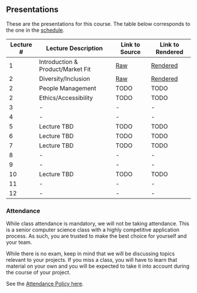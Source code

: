 Presentations
---

These are the presentations for this course. The table below corresponds to the one in the [schedule](../schedule.md).

| Lecture # | Lecture Description | Link to Source | Link to Rendered |
| -- | -- | -- | -- |
| 1 | Introduction & Product/Market Fit | [Raw](./product.md) | [Rendered](./output/product.html) |
| 2 | Diversity/Inclusion | [Raw](./diversity.md) | [Rendered](./output/diversity.html) |
| 2 | People Management | TODO | TODO |
| 2 | Ethics/Accessibility | TODO | TODO |
| 3 | - | - | - |
| 4 | - | - | - |
| 5 | Lecture TBD | TODO | TODO |
| 6 | Lecture TBD | TODO | TODO |
| 7 | Lecture TBD | TODO | TODO |
| 8 | - | - | - |
| 9 | - | - | - |
| 10 | Lecture TBD | TODO | TODO |
| 11 | - | - | - |
| 12 | - | - | - |

### Attendance

While class attendance is mandatory, we will not be taking attendance.
This is a senior computer science class with a highly competitive application process.
As such, you are trusted to make the best choice for yourself and your team.

While there is no exam, keep in mind that we will be discussing topics relevant to your projects. If you miss a class, you will have to learn that material on your own and you will be expected to take it into account during the course of your project.

See the [Attendance Policy here](../policies/attendance.md).
